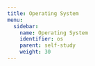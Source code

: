 ```yaml
---
title: Operating System
menu:
  sidebar:
    name: Operating System
    identifier: os
    parent: self-study
    weight: 30
---
```

